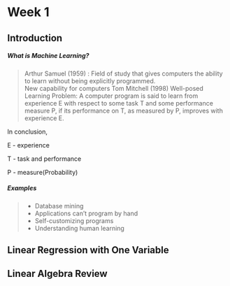 # Week 1 

## Introduction


##### What is Machine Learning? 
 
> Arthur Samuel (1959) : Field of
study that gives computers the ability to learn
without being explicitly programmed.  
> New capability for computers
> Tom Mitchell (1998) Well-posed Learning
Problem: A computer program is said to learn
from experience E with respect to some task T
and some performance measure P, if its
performance on T, as measured by P, improves
with experience E. 
 
In conclusion,  

E - experience 

T - task and performance

P - measure(Probability)

##### Examples
> - Database mining 
> - Applications can’t program by hand
> - Self-customizing programs
> - Understanding human learning

## Linear Regression with One Variable

## Linear Algebra Review
